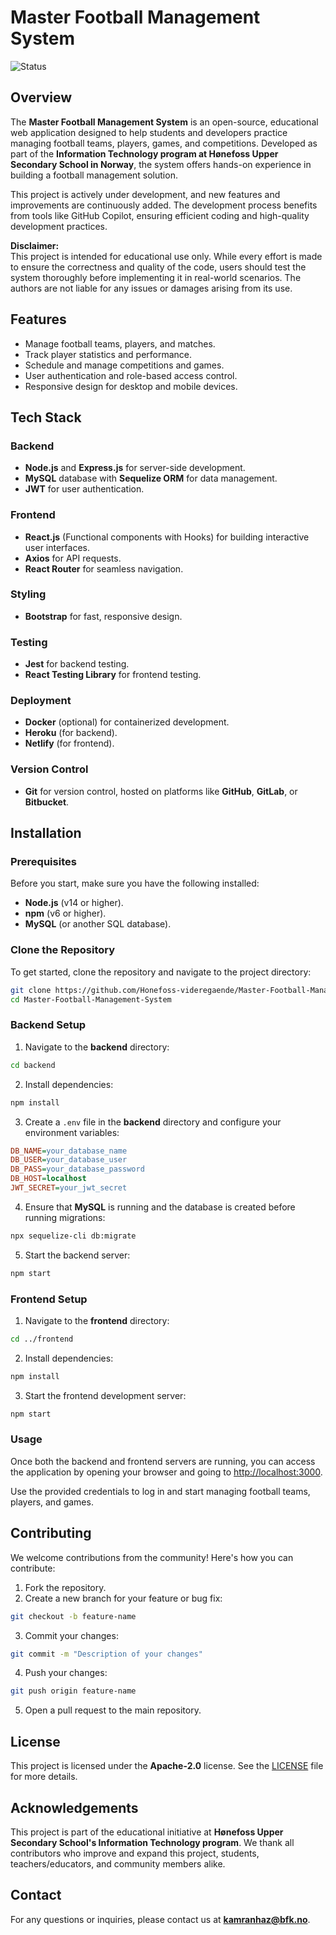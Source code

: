 # Master Football Management System
![Status](https://img.shields.io/badge/status-under%20development-yellow)

## Overview

The **Master Football Management System** is an open-source, educational web application designed to help students and developers practice managing football teams, players, games, and competitions. Developed as part of the **Information Technology program at Hønefoss Upper Secondary School in Norway**, the system offers hands-on experience in building a football management solution.

This project is actively under development, and new features and improvements are continuously added. The development process benefits from tools like GitHub Copilot, ensuring efficient coding and high-quality development practices.

**Disclaimer:**\
This project is intended for educational use only. While every effort is made to ensure the correctness and quality of the code, users should test the system thoroughly before implementing it in real-world scenarios. The authors are not liable for any issues or damages arising from its use.

## Features

- Manage football teams, players, and matches.
- Track player statistics and performance.
- Schedule and manage competitions and games.
- User authentication and role-based access control.
- Responsive design for desktop and mobile devices.

## Tech Stack

### Backend

- **Node.js** and **Express.js** for server-side development.
- **MySQL** database with **Sequelize ORM** for data management.
- **JWT** for user authentication.

### Frontend

- **React.js** (Functional components with Hooks) for building interactive user interfaces.
- **Axios** for API requests.
- **React Router** for seamless navigation.

### Styling

- **Bootstrap** for fast, responsive design.

### Testing

- **Jest** for backend testing.
- **React Testing Library** for frontend testing.

### Deployment

- **Docker** (optional) for containerized development.
- **Heroku** (for backend).
- **Netlify** (for frontend).

### Version Control

- **Git** for version control, hosted on platforms like **GitHub**, **GitLab**, or **Bitbucket**.

## Installation

### Prerequisites

Before you start, make sure you have the following installed:

- **Node.js** (v14 or higher).
- **npm** (v6 or higher).
- **MySQL** (or another SQL database).

### Clone the Repository

To get started, clone the repository and navigate to the project directory:

```sh
git clone https://github.com/Honefoss-videregaende/Master-Football-Management-System.git
cd Master-Football-Management-System
```

### Backend Setup

1. Navigate to the **backend** directory:

```sh
cd backend
```

2. Install dependencies:

```sh
npm install
```

3. Create a `.env` file in the **backend** directory and configure your environment variables:

```ini
DB_NAME=your_database_name
DB_USER=your_database_user
DB_PASS=your_database_password
DB_HOST=localhost
JWT_SECRET=your_jwt_secret
```

4. Ensure that **MySQL** is running and the database is created before running migrations:

```sh
npx sequelize-cli db:migrate
```

5. Start the backend server:

```sh
npm start
```

### Frontend Setup

1. Navigate to the **frontend** directory:

```sh
cd ../frontend
```

2. Install dependencies:

```sh
npm install
```

3. Start the frontend development server:

```sh
npm start
```

### Usage

Once both the backend and frontend servers are running, you can access the application by opening your browser and going to [http://localhost:3000](http://localhost:3000).

Use the provided credentials to log in and start managing football teams, players, and games.

## Contributing

We welcome contributions from the community! Here's how you can contribute:

1. Fork the repository.
2. Create a new branch for your feature or bug fix:

```sh
git checkout -b feature-name
```

3. Commit your changes:

```sh
git commit -m "Description of your changes"
```

4. Push your changes:

```sh
git push origin feature-name
```

5. Open a pull request to the main repository.


## License

This project is licensed under the **Apache-2.0** license. See the [LICENSE](LICENSE) file for more details.

## Acknowledgements

This project is part of the educational initiative at **Hønefoss Upper Secondary School's Information Technology program**. We thank all contributors who improve and expand this project, students, teachers/educators, and community members alike.

## Contact

For any questions or inquiries, please contact us at **[kamranhaz@bfk.no](mailto\:kamranhaz@bfk.no)**.